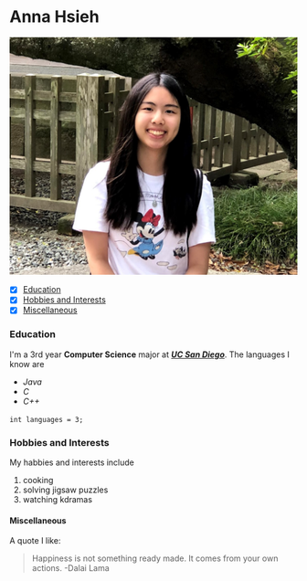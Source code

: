# Anna Hsieh
![me](./IMG_0735.jpg)
- [x] [Education](https://github.com/annahsieh/PagesProject/blob/markdown/index.md#education)
- [x] [Hobbies and Interests](https://github.com/annahsieh/PagesProject/blob/markdown/index.md#hobbies-and-interests)
- [x] [Miscellaneous](https://github.com/annahsieh/PagesProject/blob/markdown/index.md#miscellaneous)

### Education
I'm a 3rd year **Computer Science** major at [***UC San Diego***](https://ucsd.edu/). 
The languages I know are 
- *Java*
- *C*
- *C++*

```int languages = 3;```

### Hobbies and Interests
My habbies and interests include
1. cooking
2. solving jigsaw puzzles
3. watching kdramas

#### Miscellaneous
A quote I like:
> Happiness is not something ready made. It comes from your own actions. -Dalai Lama
